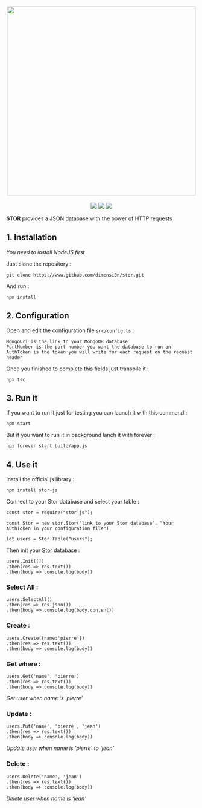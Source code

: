 <h1 align="center">
    <img width="500" src="https://media.discordapp.net/attachments/368671564608045058/480525711283716096/stor.svg.png?width=799&height=549"/>
</h1>

<p align="center">
    <img src="https://img.shields.io/badge/version-1.0-brightgreen.svg"/>
    <a href="https://travis-ci.org/dimensi0n/stor"><img src="https://travis-ci.org/dimensi0n/stor.svg?branch=master"/></a>
    <a href="https://github.com/dimensi0n/stor/blob/master/LICENSE"><img src="https://img.shields.io/badge/license-MIT-brightgreen.svg"/></a>
</p>

**STOR** provides a JSON database with the power of HTTP requests

## 1. Installation

*You need to install NodeJS first*

Just clone the repository :

    git clone https://www.github.com/dimensi0n/stor.git

And run :

    npm install

## 2. Configuration

Open and edit the configuration file `src/config.ts` : 

    MongoUri is the link to your MongoDB database
    PortNumber is the port number you want the database to run on
    AuthToken is the token you will write for each request on the request header

Once you finished to complete this fields just transpile it :

    npx tsc

## 3. Run it

If you want to run it just for testing you can launch it with this command :

    npm start

But if you want to run it in background lanch it with forever :

    npx forever start build/app.js

## 4. Use it

Install the official js library :

    npm install stor-js

Connect to your Stor database and select your table :

    const stor = require("stor-js");

    const Stor = new stor.Stor("link to your Stor database", "Your AuthToken in your configuration file");

    let users = Stor.Table("users");

Then init your Stor database :

    users.Init([])
    .then(res => res.text())
    .then(body => console.log(body))

### Select All :

    users.SelectAll()
    .then(res => res.json())
    .then(body => console.log(body.content))

### Create :

    users.Create({name:'pierre'})
    .then(res => res.text())
    .then(body => console.log(body))

### Get where :

    users.Get('name', 'pierre')
    .then(res => res.text())
    .then(body => console.log(body))

*Get user when name is 'pierre'*

### Update :

    users.Put('name', 'pierre', 'jean')
    .then(res => res.text())
    .then(body => console.log(body))

*Update user when name is 'pierre' to 'jean'*

### Delete :

    users.Delete('name', 'jean')
    .then(res => res.text())
    .then(body => console.log(body))

*Delete user when name is 'jean'*
